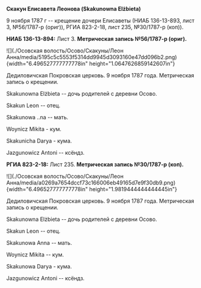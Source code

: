 **Скакун Елисавета Леонова (Skakunowna Elżbieta)**

9 ноября 1787 г -- крещение дочери Елисаветы (НИАБ 136-13-893, лист 3,
№56/1787-р (ориг)), РГИА 823-2-18, лист 235, №30/1787-р (коп)).

**НИАБ 136-13-894:** Лист 3. **Метрическая запись №56/1787-р (ориг).**

![](./Осовская волость/Осово/Скакуны/Леон Анна/media/5195c5c5553f5314dd9945d3093160e47dd096b2.png){width="6.496527777777778in"
height="1.0647626859142607in"}

Дедиловичская Покровская церковь. 9 ноября 1787 года. Метрическая запись
о крещении.

Skakunowna Elżbieta -- дочь родителей с деревни Осово.

Skakun Leon -- отец.

Skakunowa ..na -- мать.

Woynicz Mikita - кум.

Skakunicha Darya - кума.

Jazgunowicz Antoni -- ксёндз.

**РГИА 823-2-18:** Лист 235. **Метрическая запись №30/1787-р (коп).**

![](./Осовская волость/Осово/Скакуны/Леон Анна/media/a0269a7654dccf73c166006eb49165d7e9f30db9.png){width="6.496527777777778in"
height="1.9819444444444445in"}

Дедиловичская Покровская церковь. 9 ноября 1787 года. Метрическая запись
о крещении.

Skakunowna Elżbieta -- дочь родителей с деревни Осово.

Skakun Leon -- отец.

Skakunowa Anna -- мать.

Woynicz Mikita -- кум.

Skakunowa Darya - кума.

Jazgunowicz Antoni -- ксёндз.
